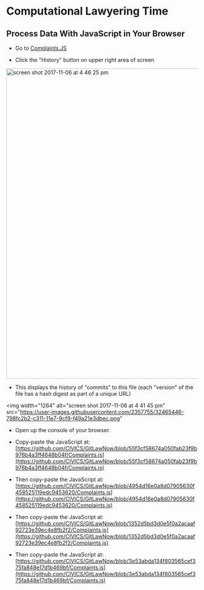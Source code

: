 

# Computational Lawyering Time

## 

## Process Data With JavaScript in Your Browser

* Go to [Complaints.JS](https://github.com/CIVICS/GitLawNow/blob/master/Complaints.js)

* Click the "History" button on upper right area of screen

<img width="818" alt="screen shot 2017-11-06 at 4 46 25 pm" src="https://user-images.githubusercontent.com/2357755/32465627-246ca984-c312-11e7-9f32-c1e2b4868e6e.png">

* This displays the history of "commits" to this file (each "version" of the file has a hash digest as part of a unique URL)

<img width="1264" alt="screen shot 2017-11-06 at 4 41 45 pm" src="https://user-images.githubusercontent.com/2357755/32465446-798fc2b2-c311-11e7-9cf9-f49a21e3dbec.png"


* Open up the console of your browser.

* Copy-paste the JavaScript at: [https://github.com/CIVICS/GitLawNow/blob/55f3cf58674a050fab23f9b976b4a3ff4648b04f/Complaints.js](https://github.com/CIVICS/GitLawNow/blob/55f3cf58674a050fab23f9b976b4a3ff4648b04f/Complaints.js)

* Then copy-paste the JavaScript at: [https://github.com/CIVICS/GitLawNow/blob/4954d16e0a8d07905630f458525119edc9453620/Complaints.js](https://github.com/CIVICS/GitLawNow/blob/4954d16e0a8d07905630f458525119edc9453620/Complaints.js)

* Then copy-paste the JavaScript at: [https://github.com/CIVICS/GitLawNow/blob/1352d5bd3d0e5f0a2acaaf92723e39ec4e8fb2f2/Complaints.js](https://github.com/CIVICS/GitLawNow/blob/1352d5bd3d0e5f0a2acaaf92723e39ec4e8fb2f2/Complaints.js)

* Then copy-paste the JavaScript at: [https://github.com/CIVICS/GitLawNow/blob/3e53abda134f803565cef375fa848e17d1b469bf/Complaints.js](https://github.com/CIVICS/GitLawNow/blob/3e53abda134f803565cef375fa848e17d1b469bf/Complaints.js)

